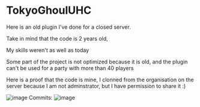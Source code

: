# TokyoGhoulUHC

Here is an old plugin I've done for a closed server.

Take in mind that the code is 2 years old,

My skills weren't as well as today

Some part of the project is not optimized because it is old, and the plugin can't be used for a party with more than 40 players

Here is a proof that the code is mine, I clonned from the organisation on the server because I am not adminstrator, but I have permission to share it :)

![image](https://github.com/Ibramsou/TokyoGhoulUHC/assets/62890758/611a9036-33eb-47ca-9144-50a15a40e753)
Commits:
![image](https://github.com/Ibramsou/TokyoGhoulUHC/assets/62890758/6ed05b94-dd56-47be-8181-177f70a5c9d6)
